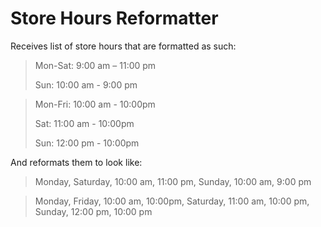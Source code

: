 # Store Hours Reformatter

Receives list of store hours that are formatted as such:

>Mon-Sat: 9:00 am – 11:00 pm
>
>Sun: 10:00 am - 9:00 pm

>Mon-Fri: 10:00 am - 10:00pm
>
>Sat: 11:00 am - 10:00pm
>
>Sun: 12:00 pm - 10:00pm
  
And reformats them to look like:

>Monday, Saturday, 10:00 am, 11:00 pm, Sunday, 10:00 am, 9:00 pm
  
>Monday, Friday, 10:00 am, 10:00pm, Saturday, 11:00 am, 10:00 pm, Sunday, 12:00 pm, 10:00 pm
